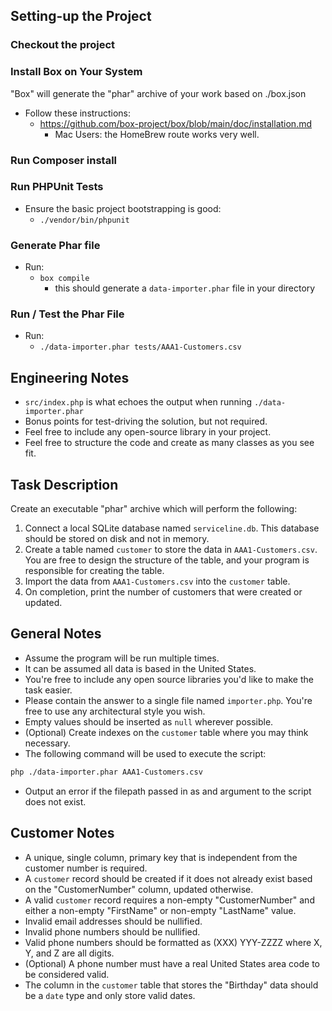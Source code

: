## Setting-up the Project

### Checkout the project


### Install Box on Your System

"Box" will generate the "phar" archive of your work based on ./box.json

- Follow these instructions:
  - https://github.com/box-project/box/blob/main/doc/installation.md
    - Mac Users: the HomeBrew route works very well.

### Run Composer install

### Run PHPUnit Tests

- Ensure the basic project bootstrapping is good:
  - `./vendor/bin/phpunit`

### Generate Phar file

- Run:
  - `box compile`
    - this should generate a `data-importer.phar` file in your directory

### Run / Test the Phar File

- Run:
  - `./data-importer.phar tests/AAA1-Customers.csv `

## Engineering Notes

- `src/index.php` is what echoes the output when running `./data-importer.phar`
- Bonus points for test-driving the solution, but not required.
- Feel free to include any open-source library in your project.
- Feel free to structure the code and create as many classes as you see fit.

## Task Description
Create an executable "phar" archive which will perform the following:

1. Connect a local SQLite database named `serviceline.db`. This database should be stored on disk and not in memory.
2. Create a table named `customer` to store the data in `AAA1-Customers.csv`. You are free to design the structure of the table, and your program is responsible for creating the table.
3. Import the data from `AAA1-Customers.csv` into the `customer` table.
4. On completion, print the number of customers that were created or updated.

## General Notes
- Assume the program will be run multiple times.
- It can be assumed all data is based in the United States.
- You're free to include any open source libraries you'd like to make the task easier.
- Please contain the answer to a single file named `importer.php`. You're free to use any architectural style you wish.
- Empty values should be inserted as `null` wherever possible.
- (Optional) Create indexes on the `customer` table where you may think necessary.
- The following command will be used to execute the script:

```bash
php ./data-importer.phar AAA1-Customers.csv
```

- Output an error if the filepath passed in as and argument to the script does not exist.

## Customer Notes
- A unique, single column, primary key that is independent from the customer number is required.
- A `customer` record should be created if it does not already exist based on the "CustomerNumber" column, updated otherwise.
- A valid `customer` record requires a non-empty "CustomerNumber" and either a non-empty "FirstName" or non-empty "LastName" value.
- Invalid email addresses should be nullified.
- Invalid phone numbers should be nullified.
- Valid phone numbers should be formatted as (XXX) YYY-ZZZZ where X, Y, and Z are all digits.
- (Optional) A phone number must have a real United States area code to be considered valid.
- The column in the `customer` table that stores the "Birthday" data should be a `date` type and only store valid dates.
